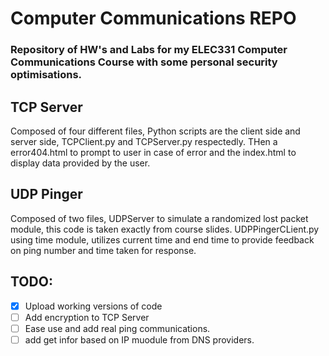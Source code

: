 # Computer Communications REPO

### Repository of HW's and Labs for my ELEC331 Computer Communications Course with some personal security optimisations.

## TCP Server
Composed of four different files, Python scripts are the client side and server side, TCPClient.py and TCPServer.py respectedly. THen a error404.html to prompt to user in case of error and the index.html to display data provided by the user.

## UDP Pinger
Composed of two files, UDPServer to simulate a randomized lost packet module, this code is taken exactly from course slides. UDPPingerCLient.py using time module, utilizes current time and end time to provide feedback on ping number and time taken for response.


## TODO:
- [x] Upload working versions of code
- [ ] Add encryption to TCP Server
- [ ] Ease use and add real ping communications.
- [ ] add get infor based on IP muodule from DNS providers.
